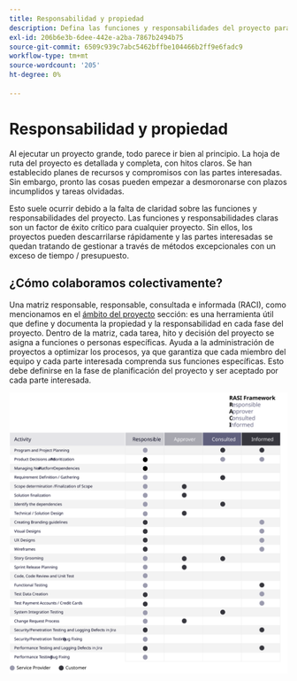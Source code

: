```yaml
---
title: Responsabilidad y propiedad
description: Defina las funciones y responsabilidades del proyecto para garantizar el éxito de la implementación de Adobe Commerce.
exl-id: 206b6e3b-6dee-442e-a2ba-7867b2494b75
source-git-commit: 6509c939c7abc5462bffbe104466b2ff9e6fadc9
workflow-type: tm+mt
source-wordcount: '205'
ht-degree: 0%

---
```


# Responsabilidad y propiedad

Al ejecutar un proyecto grande, todo parece ir bien al principio. La hoja de ruta del proyecto es detallada y completa, con hitos claros. Se han establecido planes de recursos y compromisos con las partes interesadas. Sin embargo, pronto las cosas pueden empezar a desmoronarse con plazos incumplidos y tareas olvidadas.

Esto suele ocurrir debido a la falta de claridad sobre las funciones y responsabilidades del proyecto. Las funciones y responsabilidades claras son un factor de éxito crítico para cualquier proyecto. Sin ellos, los proyectos pueden descarrilarse rápidamente y las partes interesadas se quedan tratando de gestionar a través de métodos excepcionales con un exceso de tiempo / presupuesto.


## ¿Cómo colaboramos colectivamente?

Una matriz responsable, responsable, consultada e informada (RACI), como mencionamos en el [ámbito del proyecto](../project-scope/deliverables.md) sección: es una herramienta útil que define y documenta la propiedad y la responsabilidad en cada fase del proyecto. Dentro de la matriz, cada tarea, hito y decisión del proyecto se asigna a funciones o personas específicas. Ayuda a la administración de proyectos a optimizar los procesos, ya que garantiza que cada miembro del equipo y cada parte interesada comprenda sus funciones específicas. Esto debe definirse en la fase de planificación del proyecto y ser aceptado por cada parte interesada.

![Cuadro que describe el marco RACI](../../assets/playbooks/raci.svg)
